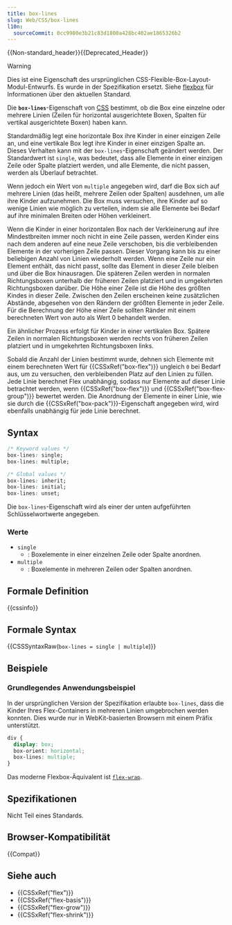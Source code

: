 ```yaml
---
title: box-lines
slug: Web/CSS/box-lines
l10n:
  sourceCommit: 0cc9980e3b21c83d1800a428bc402ae1865326b2
---
```


{{Non-standard_header}}{{Deprecated_Header}}

> [!WARNING]
> Dies ist eine Eigenschaft des ursprünglichen CSS-Flexible-Box-Layout-Modul-Entwurfs. Es wurde in der Spezifikation ersetzt. Siehe [flexbox](/de/docs/Web/CSS/CSS_flexible_box_layout/Basic_concepts_of_flexbox) für Informationen über den aktuellen Standard.

Die **`box-lines`**-Eigenschaft von [CSS](/de/docs/Web/CSS) bestimmt, ob die Box eine einzelne oder mehrere Linien (Zeilen für horizontal ausgerichtete Boxen, Spalten für vertikal ausgerichtete Boxen) haben kann.

Standardmäßig legt eine horizontale Box ihre Kinder in einer einzigen Zeile an, und eine vertikale Box legt ihre Kinder in einer einzigen Spalte an. Dieses Verhalten kann mit der `box-lines`-Eigenschaft geändert werden. Der Standardwert ist `single`, was bedeutet, dass alle Elemente in einer einzigen Zeile oder Spalte platziert werden, und alle Elemente, die nicht passen, werden als Überlauf betrachtet.

Wenn jedoch ein Wert von `multiple` angegeben wird, darf die Box sich auf mehrere Linien (das heißt, mehrere Zeilen oder Spalten) ausdehnen, um alle ihre Kinder aufzunehmen. Die Box muss versuchen, ihre Kinder auf so wenige Linien wie möglich zu verteilen, indem sie alle Elemente bei Bedarf auf ihre minimalen Breiten oder Höhen verkleinert.

Wenn die Kinder in einer horizontalen Box nach der Verkleinerung auf ihre Mindestbreiten immer noch nicht in eine Zeile passen, werden Kinder eins nach dem anderen auf eine neue Zeile verschoben, bis die verbleibenden Elemente in der vorherigen Zeile passen. Dieser Vorgang kann bis zu einer beliebigen Anzahl von Linien wiederholt werden. Wenn eine Zeile nur ein Element enthält, das nicht passt, sollte das Element in dieser Zeile bleiben und über die Box hinausragen. Die späteren Zeilen werden in normalen Richtungsboxen unterhalb der früheren Zeilen platziert und in umgekehrten Richtungsboxen darüber. Die Höhe einer Zeile ist die Höhe des größten Kindes in dieser Zeile. Zwischen den Zeilen erscheinen keine zusätzlichen Abstände, abgesehen von den Rändern der größten Elemente in jeder Zeile. Für die Berechnung der Höhe einer Zeile sollten Ränder mit einem berechneten Wert von auto als Wert 0 behandelt werden.

Ein ähnlicher Prozess erfolgt für Kinder in einer vertikalen Box. Spätere Zeilen in normalen Richtungsboxen werden rechts von früheren Zeilen platziert und in umgekehrten Richtungsboxen links.

Sobald die Anzahl der Linien bestimmt wurde, dehnen sich Elemente mit einem berechneten Wert für {{CSSxRef("box-flex")}} ungleich `0` bei Bedarf aus, um zu versuchen, den verbleibenden Platz auf den Linien zu füllen. Jede Linie berechnet Flex unabhängig, sodass nur Elemente auf dieser Linie betrachtet werden, wenn {{CSSxRef("box-flex")}} und {{CSSxRef("box-flex-group")}} bewertet werden. Die Anordnung der Elemente in einer Linie, wie sie durch die {{CSSxRef("box-pack")}}-Eigenschaft angegeben wird, wird ebenfalls unabhängig für jede Linie berechnet.

## Syntax

```css
/* Keyword values */
box-lines: single;
box-lines: multiple;

/* Global values */
box-lines: inherit;
box-lines: initial;
box-lines: unset;
```

Die `box-lines`-Eigenschaft wird als einer der unten aufgeführten Schlüsselwortwerte angegeben.

### Werte

- `single`
  - : Boxelemente in einer einzelnen Zeile oder Spalte anordnen.
- `multiple`
  - : Boxelemente in mehreren Zeilen oder Spalten anordnen.

## Formale Definition

{{cssinfo}}

## Formale Syntax

{{CSSSyntaxRaw(`box-lines = single | multiple`)}}

## Beispiele

### Grundlegendes Anwendungsbeispiel

In der ursprünglichen Version der Spezifikation erlaubte `box-lines`, dass die Kinder Ihres Flex-Containers in mehreren Linien umgebrochen werden konnten. Dies wurde nur in WebKit-basierten Browsern mit einem Präfix unterstützt.

```css
div {
  display: box;
  box-orient: horizontal;
  box-lines: multiple;
}
```

Das moderne Flexbox-Äquivalent ist [`flex-wrap`](/de/docs/Web/CSS/flex-wrap).

## Spezifikationen

Nicht Teil eines Standards.

## Browser-Kompatibilität

{{Compat}}

## Siehe auch

- {{CSSxRef("flex")}}
- {{CSSxRef("flex-basis")}}
- {{CSSxRef("flex-grow")}}
- {{CSSxRef("flex-shrink")}}
